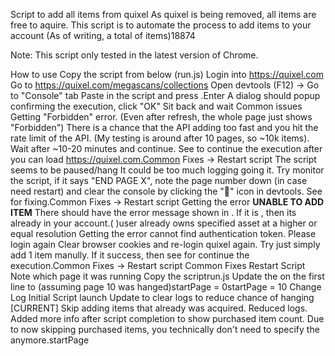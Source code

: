 Script to add all items from quixel
As quixel is being removed, all items are free to aquire. This script is to automate the process to add items to your account (As of writing, a total of items)18874

Note: This script only tested in the latest version of Chrome.

How to use
Copy the script from below (run.js)
Login into https://quixel.com
Go to https://quixel.com/megascans/collections
Open devtools (F12) -> Go to "Console" tab
Paste in the script and press .Enter
A dialog should popup confirming the execution, click "OK"
Sit back and wait
Common issues
Getting "Forbidden" error. (Even after refresh, the whole page just shows "Forbidden")
There is a chance that the API adding too fast and you hit the rate limit of the API. (My testing is around after 10 pages, so ~10k items).
Wait after ~10-20 minutes and continue. See to continue the execution after you can load https://quixel.com.Common Fixes -> Restart script
The script seems to be paused/hang
It could be too much logging going it. Try monitor the script, if it says "END PAGE X", note the page number down (in case need restart) and clear the console by clicking the "🚫" icon in devtools.
See for fixing.Common Fixes -> Restart script
Getting the error **UNABLE TO ADD ITEM**
There should have the error message shown in . If it is , then its already in your account.( )user already owns specified asset at a higher or equal resolution
Getting the error cannot find authentication token. Please login again
Clear browser cookies and re-login quixel again. Try just simply add 1 item manully. If it success, then see for continue the execution.Common Fixes -> Restart script
Common Fixes
Restart Script
Note which page it was running
Copy the scriptrun.js
Update the on the first line to (assuming page 10 was hanged)startPage = 0startPage = 10
Change Log
Initial Script launch
Update to clear logs to reduce chance of hanging
[CURRENT] Skip adding items that already was acquired. Reduced logs. Added more info after script completion to show purchased item count. Due to now skipping purchased items, you technically don't need to specify the anymore.startPage
